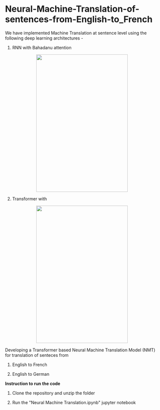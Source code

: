 # Neural-Machine-Translation-of-sentences-from-English-to_French

We have implemented Machine Translation at sentence level using the following deep learning architectures - 

1) RNN with Bahadanu attention

<p align="center">
  <img width="300" height="450" src="https://machinelearningmastery.com/wp-content/uploads/2021/09/bahdanau_1.png">
</p>

2) Transformer with 

<p align="center">
  <img width="300" height="450" src="https://miro.medium.com/max/856/1*ZCFSvkKtppgew3cc7BIaug.png">
</p>

Developing a Transformer based Neural Machine Translation Model (NMT) for translation of senteces from 

1) English to French

2) English to German

**Instruction to run the code**

1) Clone the repository and unzip the folder

2) Run the "Neural Machine Translation.ipynb" jupyter notebook


